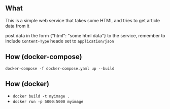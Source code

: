 ## What

This is a simple web service that takes some HTML and tries to get article data from it

post data in the form {"html": "some html data"} to the service, remember to include `Content-Type` heade set to `application/json`

## How (docker-compose)

`docker-compose -f docker-compose.yaml up --build`

## How (docker)

* `docker build -t myimage .`
* `docker run -p 5000:5000 myimage`


